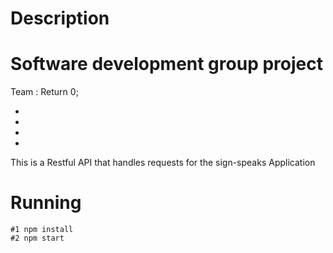 # Description

<h1>Software development group project</h1>
<p>Team : Return 0;</p>

<ul> 
    <li> </li>
    <li> </li>
    <li> </li>
    <li> </li>
</ul>

<p>This is a Restful API that handles requests for the sign-speaks Application</p>

# Running

```
#1 npm install
#2 npm start

```